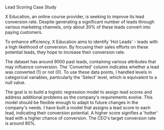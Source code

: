 Lead Scoring Case Study



X Education, an online course provider, is seeking to improve its lead conversion rate. Despite generating a significant number of leads through various marketing channels, only about 30% of these leads convert into paying customers.

To enhance efficiency, X Education aims to identify 'Hot Leads' - leads with a high likelihood of conversion. By focusing their sales efforts on these potential leads, they hope to increase their conversion rate.

The dataset has around 9000 past leads, containing various attributes that may influence conversion. The 'Converted' column indicates whether a lead was converted (1) or not (0). To use these data points, I handled levels in categorical variables, particularly the 'Select' level, which is equivalent to a null value.

The goal is to build a logistic regression model to assign lead scores and address additional problems as the company's requirements evolve. This model should be flexible enough to adapt to future changes in the company's needs. I have built a model that assigns a lead score to each lead, indicating their conversion potential. A higher score signifies a 'hotter' lead with a higher chance of conversion. The CEO's target conversion rate is around 80%.
